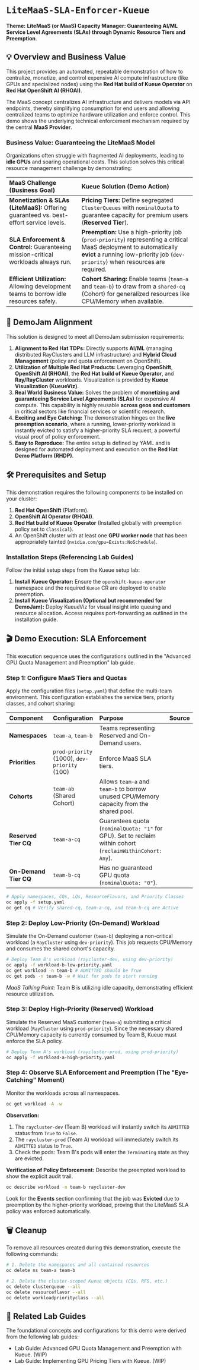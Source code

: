 # `LiteMaaS-SLA-Enforcer-Kueue`

**Theme:** **LiteMaaS (or MaaS) Capacity Manager: Guaranteeing AI/ML Service Level Agreements (SLAs) through Dynamic Resource Tiers and Preemption**.

## 💡 Overview and Business Value

This project provides an automated, repeatable demonstration of how to centralize, monetize, and control expensive AI compute infrastructure (like GPUs and specialized nodes) using the **Red Hat build of Kueue Operator** on **Red Hat OpenShift AI (RHOAI)**.

The MaaS concept centralizes AI infrastructure and delivers models via API endpoints, thereby simplifying consumption for end users and allowing centralized teams to optimize hardware utilization and enforce control. This demo shows the underlying technical enforcement mechanism required by the central **MaaS Provider**.

### Business Value: Guaranteeing the LiteMaaS Model

Organizations often struggle with fragmented AI deployments, leading to **idle GPUs** and soaring operational costs. This solution solves this critical resource management challenge by demonstrating:

| MaaS Challenge (Business Goal) | Kueue Solution (Demo Action) |
| :--- | :--- |
| **Monetization & SLAs (LiteMaaS):** Offering guaranteed vs. best-effort service levels. | **Pricing Tiers:** Define segregated `ClusterQueues` with `nominalQuota` to guarantee capacity for premium users (**Reserved Tier**). |
| **SLA Enforcement & Control:** Guaranteeing mission-critical workloads always run. | **Preemption:** Use a high-priority job (`prod-priority`) representing a critical MaaS deployment to automatically **evict** a running low-priority job (`dev-priority`) when resources are required. |
| **Efficient Utilization:** Allowing development teams to borrow idle resources safely. | **Cohort Sharing:** Enable teams (`team-a` and `team-b`) to draw from a `shared-cq` (Cohort) for generalized resources like CPU/Memory when available. |

## 🚀 DemoJam Alignment

This solution is designed to meet all DemoJam submission requirements:

1.  **Alignment to Red Hat TDPs:** Directly supports **AI/ML** (managing distributed RayClusters and LLM infrastructure) and **Hybrid Cloud Management** (policy and quota enforcement on OpenShift).
2.  **Utilization of Multiple Red Hat Products:** Leveraging **OpenShift**, **OpenShift AI (RHOAI)**, the **Red Hat build of Kueue Operator**, and **Ray/RayCluster** workloads. Visualization is provided by **Kueue Visualization (KueueViz)**.
3.  **Real World Business Value:** Solves the problem of **monetizing and guaranteeing Service Level Agreements (SLAs)** for expensive AI compute. This capability is highly reusable **across geos and customers** in critical sectors like financial services or scientific research.
4.  **Exciting and Eye Catching:** The demonstration hinges on the **live preemption scenario**, where a running, lower-priority workload is instantly evicted to satisfy a higher-priority SLA request, a powerful visual proof of policy enforcement.
5.  **Easy to Reproduce:** The entire setup is defined by YAML and is designed for automated deployment and execution on the **Red Hat Demo Platform (RHDP)**.

## 🛠️ Prerequisites and Setup

This demonstration requires the following components to be installed on your cluster:

1.  **Red Hat OpenShift** (Platform).
2.  **OpenShift AI Operator (RHOAI)**.
3.  **Red Hat build of Kueue Operator** (Installed globally with preemption policy set to `Classical`).
4.  An OpenShift cluster with at least one **GPU worker node** that has been appropriately tainted (`nvidia.com/gpu=Exists:NoSchedule`).

### Installation Steps (Referencing Lab Guides)

Follow the initial setup steps from the Kueue setup lab:
1.  **Install Kueue Operator:** Ensure the `openshift-kueue-operator` namespace and the required `Kueue` CR are deployed to enable preemption.
2.  **Install Kueue Visualization (Optional but recommended for DemoJam):** Deploy KueueViz for visual insight into queuing and resource allocation. Access requires port-forwarding as outlined in the installation guide.

## 🎬 Demo Execution: SLA Enforcement

This execution sequence uses the configurations outlined in the "Advanced GPU Quota Management and Preemption" lab guide.

### Step 1: Configure MaaS Tiers and Quotas

Apply the configuration files (`setup.yaml`) that define the multi-team environment. This configuration establishes the service tiers, priority classes, and cohort sharing:

| Component | Configuration | Purpose | Source |
| :--- | :--- | :--- | :--- |
| **Namespaces** | `team-a`, `team-b` | Teams representing Reserved and On-Demand users. | |
| **Priorities** | `prod-priority` (1000), `dev-priority` (100) | Enforce MaaS SLA tiers. | |
| **Cohorts** | `team-ab` (Shared Cohort) | Allows `team-a` and `team-b` to borrow unused CPU/Memory capacity from the shared pool. | |
| **Reserved Tier CQ** | `team-a-cq` | Guarantees quota (`nominalQuota: "1"` for GPU). Set to reclaim within cohort (`reclaimWithinCohort: Any`). | |
| **On-Demand Tier CQ** | `team-b-cq` | Has no guaranteed GPU quota (`nominalQuota: "0"`). | |

```bash
# Apply namespaces, CQs, LQs, ResourceFlavors, and Priority Classes
oc apply -f setup.yaml
oc get cq # Verify shared-cq, team-a-cq, and team-b-cq are Active
```

### Step 2: Deploy Low-Priority (On-Demand) Workload

Simulate the On-Demand customer (`team-b`) deploying a non-critical workload (a `RayCluster` using `dev-priority`). This job requests CPU/Memory and consumes the shared cohort's capacity.

```bash
# Deploy Team B's workload (raycluster-dev, using dev-priority)
oc apply -f workload-b-low-priority.yaml
oc get workload -n team-b # ADMITTED should be True
oc get pods -n team-b -w # Wait for pods to start running
```

*MaaS Talking Point:* Team B is utilizing idle capacity, demonstrating efficient resource utilization.

### Step 3: Deploy High-Priority (Reserved) Workload

Simulate the Reserved MaaS customer (`team-a`) submitting a critical workload (`RayCluster` using `prod-priority`). Since the necessary shared CPU/Memory capacity is currently consumed by Team B, Kueue must enforce the SLA policy.

```bash
# Deploy Team A's workload (raycluster-prod, using prod-priority)
oc apply -f workload-a-high-priority.yaml
```

### Step 4: Observe SLA Enforcement and Preemption (The "Eye-Catching" Moment)

Monitor the workloads across all namespaces.

```bash
oc get workload -A -w
```

**Observation:**
1.  The `raycluster-dev` (Team B) workload will instantly switch its `ADMITTED` status from `True` to `False`.
2.  The `raycluster-prod` (Team A) workload will immediately switch its `ADMITTED` status to `True`.
3.  Check the pods: Team B's pods will enter the `Terminating` state as they are evicted.

**Verification of Policy Enforcement:** Describe the preempted workload to show the explicit audit trail.

```bash
oc describe workload -n team-b raycluster-dev
```

Look for the **Events** section confirming that the job was **Evicted** due to preemption by the higher-priority workload, proving that the LiteMaaS SLA policy was enforced automatically.

## 🗑️ Cleanup

To remove all resources created during this demonstration, execute the following commands:

```bash
# 1. Delete the namespaces and all contained resources
oc delete ns team-a team-b

# 2. Delete the cluster-scoped Kueue objects (CQs, RFS, etc.)
oc delete clusterqueue --all
oc delete resourceflavor --all
oc delete workloadpriorityclass --all
```

## 📖 Related Lab Guides

The foundational concepts and configurations for this demo were derived from the following lab guides:

*   Lab Guide: Advanced GPU Quota Management and Preemption with Kueue. (WIP)
*   Lab Guide: Implementing GPU Pricing Tiers with Kueue. (WIP)
